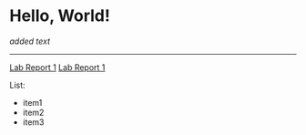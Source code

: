 
# Hello, World!

*added text*

---

[Lab Report 1](https://yih365.github.io/cse15l-lab-reports/lab-report-1-week-2.html)
[Lab Report 1](lab-report-1-week-2.html)


List:
- item1
- item2
- item3
